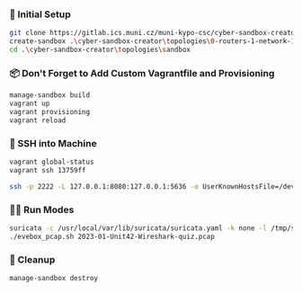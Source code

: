 ### 🚀 Initial Setup
```bash
git clone https://gitlab.ics.muni.cz/muni-kypo-csc/cyber-sandbox-creator.git
create-sandbox .\cyber-sandbox-creator\topologies\0-routers-1-network-1-host.yml
cd .\cyber-sandbox-creator\topologies\sandbox
```
### 📦 Don't Forget to Add Custom Vagrantfile and Provisioning
```bash
manage-sandbox build
vagrant up
vagrant provisioning
vagrant reload
```

### 🔑 SSH into Machine
```bash
vagrant global-status
vagrant ssh 13759ff

ssh -p 2222 -L 127.0.0.1:8080:127.0.0.1:5636 -o UserKnownHostsFile=/dev/null -o StrictHostKeyChecking=no -o LogLevel=ERROR -o IdentitiesOnly=yes -i ~/.vagrant.d/insecure_private_key vagrant@127.0.0.1
```
### 🏃‍♂️ Run Modes

```bash
suricata -c /usr/local/var/lib/suricata/suricata.yaml -k none -l /tmp/suricata/ --runmode=autofp -i enp0s3
./evebox_pcap.sh 2023-01-Unit42-Wireshark-quiz.pcap
```

### 🧹 Cleanup
```bash
manage-sandbox destroy
```